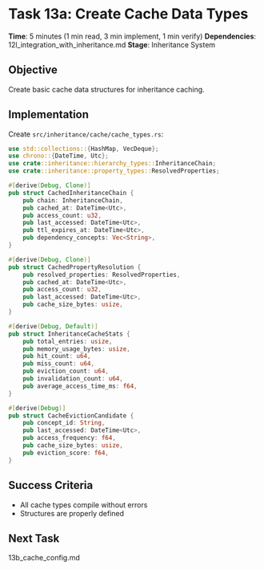 # Task 13a: Create Cache Data Types

**Time**: 5 minutes (1 min read, 3 min implement, 1 min verify)
**Dependencies**: 12l_integration_with_inheritance.md
**Stage**: Inheritance System

## Objective
Create basic cache data structures for inheritance caching.

## Implementation
Create `src/inheritance/cache/cache_types.rs`:

```rust
use std::collections::{HashMap, VecDeque};
use chrono::{DateTime, Utc};
use crate::inheritance::hierarchy_types::InheritanceChain;
use crate::inheritance::property_types::ResolvedProperties;

#[derive(Debug, Clone)]
pub struct CachedInheritanceChain {
    pub chain: InheritanceChain,
    pub cached_at: DateTime<Utc>,
    pub access_count: u32,
    pub last_accessed: DateTime<Utc>,
    pub ttl_expires_at: DateTime<Utc>,
    pub dependency_concepts: Vec<String>,
}

#[derive(Debug, Clone)]
pub struct CachedPropertyResolution {
    pub resolved_properties: ResolvedProperties,
    pub cached_at: DateTime<Utc>,
    pub access_count: u32,
    pub last_accessed: DateTime<Utc>,
    pub cache_size_bytes: usize,
}

#[derive(Debug, Default)]
pub struct InheritanceCacheStats {
    pub total_entries: usize,
    pub memory_usage_bytes: usize,
    pub hit_count: u64,
    pub miss_count: u64,
    pub eviction_count: u64,
    pub invalidation_count: u64,
    pub average_access_time_ms: f64,
}

#[derive(Debug)]
pub struct CacheEvictionCandidate {
    pub concept_id: String,
    pub last_accessed: DateTime<Utc>,
    pub access_frequency: f64,
    pub cache_size_bytes: usize,
    pub eviction_score: f64,
}
```

## Success Criteria
- All cache types compile without errors
- Structures are properly defined

## Next Task
13b_cache_config.md